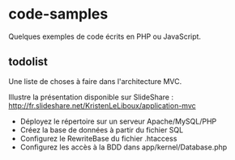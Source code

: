 code-samples
============

Quelques exemples de code écrits en PHP ou JavaScript.

todolist
--------

Une liste de choses à faire dans l'architecture MVC.

Illustre la présentation disponible sur SlideShare :
http://fr.slideshare.net/KristenLeLiboux/application-mvc

- Déployez le répertoire sur un serveur Apache/MySQL/PHP
- Créez la base de données à partir du fichier SQL
- Configurez le RewriteBase du fichier .htaccess
- Configurez les accès à la BDD dans app/kernel/Database.php
